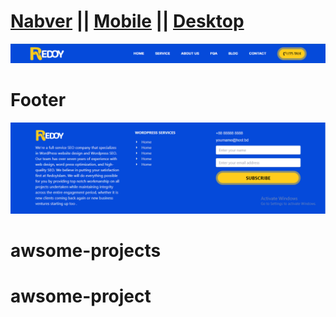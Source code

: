 # <a href="src/Components/Navbar/Navbar.jsx">Nabver</a> || <a href="src/Components/Navbar/MobileMenu.jsx">Mobile</a> || <a href="src/Components/Navbar/DesktopMenu.jsx">Desktop</a>
<a href="src/Components/Navbar/Navbar.jsx">![A picture of a cat](src/assets/navber.png)</a>
# Footer
![A picture of a cat](src/assets/footer.png)
# awsome-projects
# awsome-project
